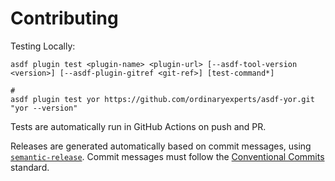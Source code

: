 # Contributing

Testing Locally:

```shell
asdf plugin test <plugin-name> <plugin-url> [--asdf-tool-version <version>] [--asdf-plugin-gitref <git-ref>] [test-command*]

#
asdf plugin test yor https://github.com/ordinaryexperts/asdf-yor.git "yor --version"
```

Tests are automatically run in GitHub Actions on push and PR.

Releases are generated automatically based on commit messages, using [`semantic-release`](https://github.com/semantic-release/semantic-release). Commit messages must follow the [Conventional Commits](https://www.conventionalcommits.org/) standard.
